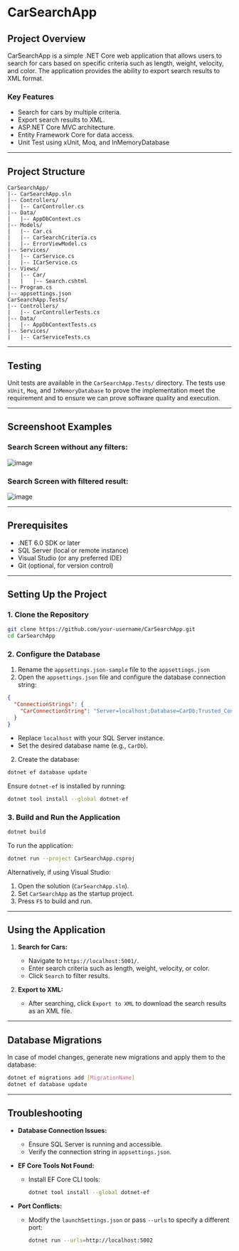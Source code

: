 # CarSearchApp

## Project Overview
CarSearchApp is a simple .NET Core web application that allows users to search for cars based on specific criteria such as length, weight, velocity, and color. The application provides the ability to export search results to XML format.

### Key Features
- Search for cars by multiple criteria.
- Export search results to XML.
- ASP.NET Core MVC architecture.
- Entity Framework Core for data access.
- Unit Test using xUnit, Moq, and InMemoryDatabase


---

## Project Structure
```
CarSearchApp/
|-- CarSearchApp.sln
|-- Controllers/
|   |-- CarController.cs
|-- Data/
|   |-- AppDbContext.cs
|-- Models/
|   |-- Car.cs
|   |-- CarSearchCriteria.cs
|   |-- ErrorViewModel.cs
|-- Services/
|   |-- CarService.cs
|   |-- ICarService.cs
|-- Views/
|   |-- Car/
|   |   |-- Search.cshtml
|-- Program.cs
|-- appsettings.json
CarSearchApp.Tests/
|-- Controllers/
|   |-- CarControllerTests.cs
|-- Data/
|   |-- AppDbContextTests.cs
|-- Services/
|   |-- CarServiceTests.cs

```

---
## Testing
Unit tests are available in the `CarSearchApp.Tests/` directory. The tests use `xUnit`, `Moq`, and `InMemoryDatabase` to prove the implementation meet the requirement and to ensure we can prove software quality and execution.

---
## Screenshoot Examples
### Search Screen without any filters:

![image](https://github.com/user-attachments/assets/53c0e9be-d608-4451-b93a-748df69ba98a)

### Search Screen with filtered result:

![image](https://github.com/user-attachments/assets/fef301f2-dd83-4982-b841-6023fe6934f4)

---

## Prerequisites
- .NET 6.0 SDK or later
- SQL Server (local or remote instance)
- Visual Studio (or any preferred IDE)
- Git (optional, for version control)

---

## Setting Up the Project

### 1. Clone the Repository
```bash
git clone https://github.com/your-username/CarSearchApp.git
cd CarSearchApp
```

### 2. Configure the Database
1. Rename the `appsettings.json-sample` file to the `appsettings.json`
1. Open the `appsettings.json` file and configure the database connection string:

```json
{
  "ConnectionStrings": {
    "CarConnectionString": "Server=localhost;Database=CarDb;Trusted_Connection=True;"
  }
}
```

- Replace `localhost` with your SQL Server instance.
- Set the desired database name (e.g., `CarDb`).

2. Create the database:
```bash
dotnet ef database update
```

Ensure `dotnet-ef` is installed by running:
```bash
dotnet tool install --global dotnet-ef
```

### 3. Build and Run the Application
```bash
dotnet build
```

To run the application:
```bash
dotnet run --project CarSearchApp.csproj
```

Alternatively, if using Visual Studio:
1. Open the solution (`CarSearchApp.sln`).
2. Set `CarSearchApp` as the startup project.
3. Press `F5` to build and run.

---

## Using the Application

1. **Search for Cars:**
   - Navigate to `https://localhost:5001/`.
   - Enter search criteria such as length, weight, velocity, or color.
   - Click `Search` to filter results.

2. **Export to XML:**
   - After searching, click `Export to XML` to download the search results as an XML file.

---

## Database Migrations
In case of model changes, generate new migrations and apply them to the database:

```bash
dotnet ef migrations add [MigrationName]
dotnet ef database update
```

---

## Troubleshooting

- **Database Connection Issues:**
  - Ensure SQL Server is running and accessible.
  - Verify the connection string in `appsettings.json`.

- **EF Core Tools Not Found:**
  - Install EF Core CLI tools:
    ```bash
    dotnet tool install --global dotnet-ef
    ```

- **Port Conflicts:**
  - Modify the `launchSettings.json` or pass `--urls` to specify a different port:
    ```bash
    dotnet run --urls=http://localhost:5002
    ```

